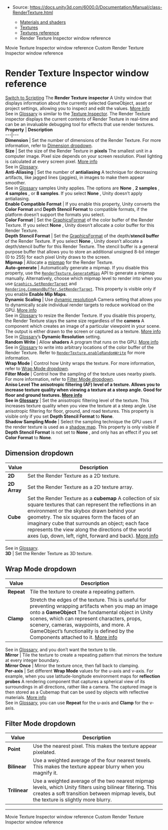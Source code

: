 * Source: https://docs.unity3d.com/6000.0/Documentation/Manual/class-RenderTexture.html

  * [Materials and shaders](https://docs.unity3d.com/6000.0/Documentation/Manual/materials-and-shaders.html)
  * [Textures](https://docs.unity3d.com/6000.0/Documentation/Manual/Textures-landing.html)
  * [Textures reference](https://docs.unity3d.com/6000.0/Documentation/Manual/textures-reference.html)
  * Render Texture Inspector window reference


[](https://docs.unity3d.com/6000.0/Documentation/Manual/class-MovieTexture.html)
Movie Texture Inspector window reference
[](https://docs.unity3d.com/6000.0/Documentation/Manual/class-CustomRenderTexture.html)
Custom Render Texture Inspector window reference
# Render Texture Inspector window reference
[Switch to Scripting](https://docs.unity3d.com/6000.0/Documentation/ScriptReference/RenderTexture.html "Go to RenderTexture page in the Scripting Reference")
The **Render Texture** **inspector** A Unity window that displays information about the currently selected GameObject, asset or project settings, allowing you to inspect and edit the values. [More info](https://docs.unity3d.com/6000.0/Documentation/Manual/UsingTheInspector.html)  
See in [Glossary](https://docs.unity3d.com/6000.0/Documentation/Manual/Glossary.html#Inspector) is similar to the [Texture Inspector](https://docs.unity3d.com/6000.0/Documentation/Manual/class-TextureImporter.html).
The Render Texture inspector displays the current contents of Render Texture in real-time and can be an invaluable debugging tool for effects that use render textures.
**Property** | **Description**  
---|---  
**Dimension** | Set the number of dimensions of the Render Texture. For more information, refer to [Dimension dropdown](https://docs.unity3d.com/6000.0/Documentation/Manual/class-RenderTexture.html#dimension-dropdown).  
**Size** | Set the size of the Render Texture in **pixels** The smallest unit in a computer image. Pixel size depends on your screen resolution. Pixel lighting is calculated at every screen pixel. [More info](https://docs.unity3d.com/6000.0/Documentation/Manual/ShadowPerformance.html)  
See in [Glossary](https://docs.unity3d.com/6000.0/Documentation/Manual/Glossary.html#pixel).  
**Anti-Aliasing** | Set the number of **antialiasing** A technique for decreasing artifacts, like jagged lines (jaggies), in images to make them appear smoother.  
See in [Glossary](https://docs.unity3d.com/6000.0/Documentation/Manual/Glossary.html#Antialiasing) samples Unity applies. The options are **None** , **2 samples** , **4 samples** , or **8 samples**. If you select **None** , Unity doesn’t apply antialiasing.  
**Enable Compatible Format** | If you enable this property, Unity converts the **Color Format** and **Depth Stencil Format** to compatible formats, if the platform doesn’t support the formats you select.  
**Color Format** | Set the [GraphicsFormat](https://docs.unity3d.com/6000.0/Documentation/ScriptReference/Experimental.Rendering.GraphicsFormat.html) of the color buffer of the Render Texture. If you select **None** , Unity doesn’t allocate a color buffer for this Render Texture.  
**Depth Stencil Format** | Set the [GraphicsFormat](https://docs.unity3d.com/6000.0/Documentation/ScriptReference/Experimental.Rendering.GraphicsFormat.html) of the depth/**stencil buffer** of the Render Texture. If you select **None** , Unity doesn’t allocate a depth/stencil buffer for this Render Texture. The stencil buffer is a general purpose buffer that allows you to store an additional unsigned 8-bit integer (0 to 255) for each pixel Unity draws to the screen.  
**Mipmap** | Allocate a [mipmap](https://docs.unity3d.com/6000.0/Documentation/Manual/texture-mipmaps-introduction.html) for the Render Texture.  
**Auto-generate** | Automatically generate a mipmap. If you disable this property, use the [`RenderTexture.GenerateMips`](https://docs.unity3d.com/6000.0/Documentation/ScriptReference/RenderTexture.GenerateMips.html) API to generate a mipmap manually. Alternatively, choose which mipmap level to render into when you use [`Graphics.SetRenderTarget`](https://docs.unity3d.com/6000.0/Documentation/ScriptReference/Graphics.SetRenderTarget.html) and [`Rendering.CommandBuffer.SetRenderTarget`](https://docs.unity3d.com/6000.0/Documentation/ScriptReference/Rendering.CommandBuffer.SetRenderTarget.html). This property is visible only if you enable **Enable Mip Maps**.  
**Dynamic Scaling** | Use [dynamic resolution](https://docs.unity3d.com/6000.0/Documentation/Manual/DynamicResolution-landing.html)A Camera setting that allows you to dynamically scale individual render targets to reduce workload on the GPU. [More info](https://docs.unity3d.com/6000.0/Documentation/Manual/DynamicResolution-landing.html)  
See in [Glossary](https://docs.unity3d.com/6000.0/Documentation/Manual/Glossary.html#dynamicresolution) to resize the Render Texture. If you disable this property, the Render Texture stays the same size regardless of the **camera** A component which creates an image of a particular viewpoint in your scene. The output is either drawn to the screen or captured as a texture. [More info](https://docs.unity3d.com/6000.0/Documentation/Manual/CamerasOverview.html)  
See in [Glossary](https://docs.unity3d.com/6000.0/Documentation/Manual/Glossary.html#Camera)’s **Dynamic Resolution** setting.  
**Random Write** | Allow **shaders** A program that runs on the GPU. [More info](https://docs.unity3d.com/6000.0/Documentation/Manual/Shaders.html)  
See in [Glossary](https://docs.unity3d.com/6000.0/Documentation/Manual/Glossary.html#Shader) to write into arbitrary locations of the color buffer of the Render Texture. Refer to [`RenderTexture.enableRandomWrite`](https://docs.unity3d.com/6000.0/Documentation/ScriptReference/RenderTexture-enableRandomWrite.html) for more information.  
**Wrap Mode** | Control how Unity wraps the texture. For more information, refer to [Wrap Mode dropdown](https://docs.unity3d.com/6000.0/Documentation/Manual/class-RenderTexture.html#wrap-mode-dropdown).  
**Filter Mode** | Control how the sampling of the texture uses nearby pixels. For more information, refer to [Filter Mode dropdown](https://docs.unity3d.com/6000.0/Documentation/Manual/class-RenderTexture.html#filter-mode-dropdown).  
****Aniso Level** The anisotropic filtering (AF) level of a texture. Allows you to increase texture quality when viewing a texture at a steep angle. Good for floor and ground textures. [More info](https://docs.unity3d.com/6000.0/Documentation/Manual/class-TextureImporter.html)  
See in [Glossary](https://docs.unity3d.com/6000.0/Documentation/Manual/Glossary.html#AnisoLevel)** | Set the anisotropic filtering level of the texture. This increases texture quality when you view the texture at a steep angle. Use anisotropic filtering for floor, ground, and road textures. This property is visible only if you set **Depth Stencil Format** to **None**.  
**Shadow Sampling Mode** | Select the sampling technique the GPU uses if the render texture is used as a [shadow map](https://docs.unity3d.com/6000.0/Documentation/Manual/shadow-mapping.html). This property is only visible if **Depth Stencil Format** is not set to **None** , and only has an effect if you set **Color Format** to **None**.  
## Dimension dropdown
**Value** | **Description**  
---|---  
**2D** | Set the Render Texture as a 2D texture.  
**2D Array** | Set the Render Texture as a 2D texture array.  
**Cube** | Set the Render Texture as a **cubemap** A collection of six square textures that can represent the reflections in an environment or the skybox drawn behind your geometry. The six squares form the faces of an imaginary cube that surrounds an object; each face represents the view along the directions of the world axes (up, down, left, right, forward and back). [More info](https://docs.unity3d.com/6000.0/Documentation/Manual/class-Cubemap-landing.html)  
See in [Glossary](https://docs.unity3d.com/6000.0/Documentation/Manual/Glossary.html#Cubemap).  
**3D** | Set the Render Texture as 3D texture.  
## Wrap Mode dropdown
**Value** | **Description**  
---|---  
**Repeat** | Tile the texture to create a repeating pattern.  
**Clamp** | Stretch the edges of the texture. This is useful for preventing wrapping artifacts when you map an image onto a **GameObject** The fundamental object in Unity scenes, which can represent characters, props, scenery, cameras, waypoints, and more. A GameObject’s functionality is defined by the Components attached to it. [More info](https://docs.unity3d.com/6000.0/Documentation/Manual/class-GameObject.html)  
See in [Glossary](https://docs.unity3d.com/6000.0/Documentation/Manual/Glossary.html#GameObject), and you don’t want the texture to tile.  
**Mirror** | Tile the texture to create a repeating pattern that mirrors the texture at every integer boundary.  
**Mirror Once** | Mirror the texture once, then fall back to clamping.  
**Per-axis** | Set different **Wrap Mode** values for the u-axis and v-axis. For example, when you use latitude-longitude environment maps for **reflection probes** A rendering component that captures a spherical view of its surroundings in all directions, rather like a camera. The captured image is then stored as a Cubemap that can be used by objects with reflective materials. [More info](https://docs.unity3d.com/6000.0/Documentation/Manual/class-ReflectionProbe.html)  
See in [Glossary](https://docs.unity3d.com/6000.0/Documentation/Manual/Glossary.html#ReflectionProbe), you can use **Repeat** for the u-axis and **Clamp** for the v-axis.  
## Filter Mode dropdown
**Value** | **Description**  
---|---  
**Point** | Use the nearest pixel. This makes the texture appear pixelated.  
**Bilinear** | Use a weighted average of the four nearest texels. This makes the texture appear blurry when you magnify it.  
**Trilinear** | Use a weighted average of the two nearest mipmap levels, which Unity filters using bilinear filtering. This creates a soft transition between mipmap levels, but the texture is slightly more blurry.  
* * *
[](https://docs.unity3d.com/6000.0/Documentation/Manual/class-MovieTexture.html)
Movie Texture Inspector window reference
[](https://docs.unity3d.com/6000.0/Documentation/Manual/class-CustomRenderTexture.html)
Custom Render Texture Inspector window reference
